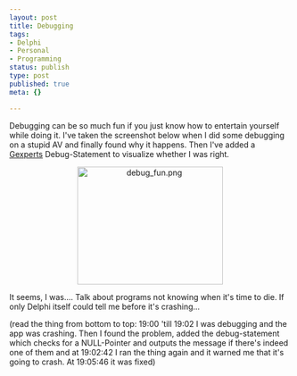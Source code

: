 ```yaml
---
layout: post
title: Debugging
tags:
- Delphi
- Personal
- Programming
status: publish
type: post
published: true
meta: {}

---
```

<p>
Debugging can be so much fun if you just know how to entertain yourself while doing it. I've taken the screenshot below when I did some debugging on a stupid AV and finally found why it happens. Then I've added a <a href="http://www.gexperts.org">Gexperts</a> Debug-Statement to visualize whether I was right.
</p>
<div align="center">
<img alt="debug_fun.png" src="http://www.gnegg.ch/archives/debug_fun.png" width="261" height="211" border="0" />
</div>
<p>
It seems, I was.... Talk about programs not knowing when it's time to die. If only Delphi itself could tell me before it's crashing...
</p>
<p>
 (read the thing from bottom to top: 19:00 'till 19:02 I was debugging and the app was crashing. Then I found the problem, added the debug-statement which checks for a NULL-Pointer and outputs the message if there's indeed one of them and at 19:02:42 I ran the thing again and it warned me that it's going to crash. At 19:05:46 it was fixed)
</p>
